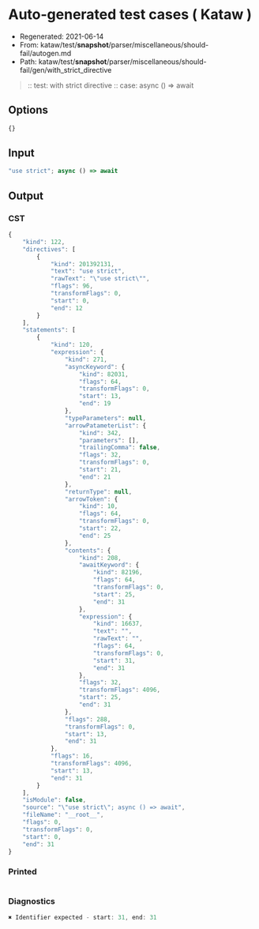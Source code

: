 # Auto-generated test cases ( Kataw )
- Regenerated: 2021-06-14
- From: kataw/test/__snapshot__/parser/miscellaneous/should-fail/autogen.md
- Path: kataw/test/__snapshot__/parser/miscellaneous/should-fail/gen/with_strict_directive
> :: test: with strict directive
> :: case: async () => await
## Options

`````js
{}
`````
## Input

`````js
"use strict"; async () => await
`````
## Output

### CST

```javascript
{
    "kind": 122,
    "directives": [
        {
            "kind": 201392131,
            "text": "use strict",
            "rawText": "\"use strict\"",
            "flags": 96,
            "transformFlags": 0,
            "start": 0,
            "end": 12
        }
    ],
    "statements": [
        {
            "kind": 120,
            "expression": {
                "kind": 271,
                "asyncKeyword": {
                    "kind": 82031,
                    "flags": 64,
                    "transformFlags": 0,
                    "start": 13,
                    "end": 19
                },
                "typeParameters": null,
                "arrowPatameterList": {
                    "kind": 342,
                    "parameters": [],
                    "trailingComma": false,
                    "flags": 32,
                    "transformFlags": 0,
                    "start": 21,
                    "end": 21
                },
                "returnType": null,
                "arrowToken": {
                    "kind": 10,
                    "flags": 64,
                    "transformFlags": 0,
                    "start": 22,
                    "end": 25
                },
                "contents": {
                    "kind": 208,
                    "awaitKeyword": {
                        "kind": 82196,
                        "flags": 64,
                        "transformFlags": 0,
                        "start": 25,
                        "end": 31
                    },
                    "expression": {
                        "kind": 16637,
                        "text": "",
                        "rawText": "",
                        "flags": 64,
                        "transformFlags": 0,
                        "start": 31,
                        "end": 31
                    },
                    "flags": 32,
                    "transformFlags": 4096,
                    "start": 25,
                    "end": 31
                },
                "flags": 288,
                "transformFlags": 0,
                "start": 13,
                "end": 31
            },
            "flags": 16,
            "transformFlags": 4096,
            "start": 13,
            "end": 31
        }
    ],
    "isModule": false,
    "source": "\"use strict\"; async () => await",
    "fileName": "__root__",
    "flags": 0,
    "transformFlags": 0,
    "start": 0,
    "end": 31
}
```

### Printed

```javascript

```

### Diagnostics

```javascript
✖ Identifier expected - start: 31, end: 31

```

